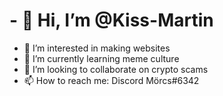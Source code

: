 # - 👋 Hi, I’m @Kiss-Martin
- 👀 I’m interested in making websites
- 🌱 I’m currently learning meme culture
- 💞️ I’m looking to collaborate on crypto scams
- 📫 How to reach me: Discord Mörcs#6342

<!---
Kiss-Martin/Kiss-Martin is a ✨ special ✨ repository because its `README.md` (this file) appears on your GitHub profile.
You can click the Preview link to take a look at your changes.
--->
